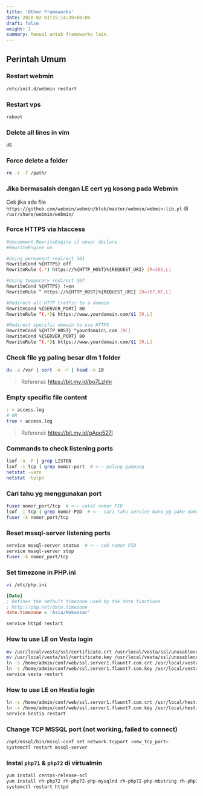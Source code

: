 ```yaml
---
title: 'Other Frameworks'
date: 2020-02-01T15:14:39+08:00
draft: false
weight: 1
summary: Manual untuk frameworks lain.
---
```


## Perintah Umum

### Restart webmin
```bash
/etc/init.d/webmin restart
```

### Restart vps
```bash
reboot
```

### Delete all lines in vim
```bash
dG
```

### Force delete a folder
```bash
rm -r -f /path/
```

### Jika bermasalah dengan LE cert yg kosong pada Webmin
Cek jika ada file `https://github.com/webmin/webmin/blob/master/webmin/webmin-lib.pl` di `/usr/share/webmin/webmin/`

### Force HTTPS via htaccess
```bash
#Uncomment RewriteEngine if never declare
#RewriteEngine on

#Using permanent redirect 301
RewriteCond %{HTTPS} off
RewriteRule (.*) https://%{HTTP_HOST}%{REQUEST_URI} [R=301,L]

#Using temporary redirect 307
RewriteCond %{HTTPS} !=on
RewriteRule ^ https://%{HTTP_HOST}%{REQUEST_URI} [R=307,NE,L]

#Redirect all HTTP traffic to a domain
RewriteCond %{SERVER_PORT} 80 
RewriteRule ^(.*)$ https://www.yourdomain.com/$1 [R,L]

#Redirect specific domain to use HTTPS
RewriteCond %{HTTP_HOST} ^yourdomain\.com [NC] 
RewriteCond %{SERVER_PORT} 80 
RewriteRule ^(.*)$ https://www.yourdomain.com/$1 [R,L]
```

### Check file yg paling besar dlm 1 folder
```bash
du -a /var | sort -n -r | head -n 10
```
> Referensi: 
https://bit.my.id/bo7Lzhhr

### Empty specific file content
```bash
: > access.log
# OR 
true > access.log
```
> Referensi: 
https://bit.my.id/gAoo527l

### Commands to check listening ports
```bash
lsof -n -P | grep LISTEN
lsof -i tcp | grep nomor-port  # <-- paling gampang
netstat -vatn
netstat -tulpn
```

### Cari tahu yg menggunakan port
```bash
fuser nomor_port/tcp  # <-- catat nomor PID
lsof -i tcp | grep nomor-PID  # <-- cari tahu service mana yg pake nomor port ybs
fuser -k nomor_port/tcp
```

### Reset mssql-server listening ports
```bash
service mssql-server status  # <-- cek nomor PID
service mssql-server stop
fuser -k nomor_port/tcp
```

### Set timezone in PHP.ini
```bash
vi /etc/php.ini
```

```ini
[Date]
; Defines the default timezone used by the date functions
; http://php.net/date.timezone
date.timezone = 'Asia/Makassar'
```

```bash
service httpd restart
```

### How to use LE on Vesta login
```bash
mv /usr/local/vesta/ssl/certificate.crt /usr/local/vesta/ssl/unusablecer.crt
mv /usr/local/vesta/ssl/certificate.key /usr/local/vesta/ssl/unusablecer.key
ln -s /home/admin/conf/web/ssl.server1.flaunt7.com.crt /usr/local/vesta/ssl/certificate.crt
ln -s /home/admin/conf/web/ssl.server1.flaunt7.com.key /usr/local/vesta/ssl/certificate.key
service vesta restart
```

### How to use LE on Hestia login
```bash
ln -s /home/admin/conf/web/ssl.server1.flaunt7.com.crt /usr/local/hestia/ssl/certificate.crt
ln -s /home/admin/conf/web/ssl.server1.flaunt7.com.key /usr/local/hestia/ssl/certificate.key
service hestia restart
```

### Change TCP MSSQL port (not working, failed to connect)
```bash
/opt/mssql/bin/mssql-conf set network.tcpport <new_tcp_port>
systemctl restart mssql-server
```

### Instal `php71` & `php72` di virtualmin
```bash
yum install centos-release-scl
yum install rh-php72 rh-php72-php-mysqlnd rh-php72-php-mbstring rh-php72-php-imagick
systemctl restart httpd
```

